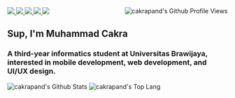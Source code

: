 <div float= "right">
  <a href = "https://www.linkedin.com/in/cakrapand">
    <img src = "https://img.shields.io/badge/linkedin-%230077B5.svg?style=for-the-badge&logo=linkedin&logoColor=white"></img>
  </a>
  <a href = "mailto:“cakrapand@gmail.com”">
    <img src = "https://img.shields.io/badge/Gmail-D14836?style=for-the-badge&logo=gmail&logoColor=white"></img>
  </a>
    <a href = "https://instagram.com/cakrapand">
    <img src = "https://img.shields.io/badge/Instagram-%23E4405F.svg?style=for-the-badge&logo=Instagram&logoColor=white"></img>
  </a>
  <a href = "https://twitter.com/cakrapand">
    <img src = "https://img.shields.io/badge/Twitter-%231DA1F2.svg?style=for-the-badge&logo=Twitter&logoColor=white"></img>
  </a>
  <a href = "https://www.leetcode.com/cakrapand">
    <img src = "https://img.shields.io/badge/LeetCode-000000?style=for-the-badge&logo=LeetCode&logoColor=#d16c06"></img>
  </a>
  <img src="https://komarev.com/ghpvc/?username=cakrapand&color=F4A4B5&style=flat" alt="cakrapand's Github Profile Views" align = "right"/>
</div>

<h2>Sup, I'm Muhammad Cakra</h1>
<h3>A third-year informatics student at Universitas Brawijaya, interested in mobile development, web development, and UI/UX design.</h3>
<img src="https://github-readme-stats.vercel.app/api?username=cakrapand&show_icons=true&theme=dracula" alt="cakrapand's Github Stats">
<img src="https://github-readme-stats.vercel.app/api/top-langs/?username=cakrapand&layout=compact&theme=dracula" alt="cakrapand's Top Lang">


